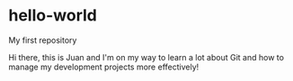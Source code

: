 # hello-world
My first repository

Hi there, this is Juan and I'm on my way to learn a lot about Git and how to manage my development projects more effectively!
